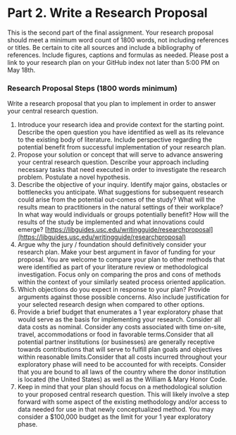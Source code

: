# Part 2.  Write a Research Proposal

This is the second part of the final assignment. Your research proposal should meet a minimum word count of 1800 words, not including references or titles.  Be certain to cite all sources and include a bibliography of references. Include figures, captions and formulas as needed. Please post a link to your research plan on your GitHub index not later than 5:00 PM on May 18th.

### Research Proposal Steps \(1800 words minimum\)

Write a research proposal that you plan to implement in order to answer your central research question.

1. Introduce your research idea and provide context for the starting point. Describe the open question you have identified as well as its relevance to the existing body of literature. Include perspective regarding the potential benefit from successful implementation of your research plan.
2. Propose your solution or concept that will serve to advance answering your central research question. Describe your approach including necessary tasks that need executed in order to investigate the research problem. Postulate a novel hypothesis.
3. Describe the objective of your inquiry. Identify major gains, obstacles or bottlenecks you anticipate. What suggestions for subsequent research could arise from the potential out-comes of the study? What will the results mean to practitioners in the natural settings of their workplace? In what way would individuals or groups potentially benefit? How will the results of the study be implemented and what innovations could emerge? [https://libguides.usc.edu/writingguide/researchproposal](https://libguides.usc.edu/writingguide/researchproposal)
4. Argue why the jury / foundation should definitively consider your research plan. Make your best argument in favor of funding for your proposal. You are welcome to compare your plan to other methods that were identified as part of your literature review or methodological investigation.  Focus only on comparing the pros and cons of methods within the context of your similarly seated process oriented application.
5. Which objections do you expect in response to your plan? Provide arguments against those possible concerns. Also include justification for your selected research design when compared to other options.
6. Provide a brief budget that enumerates a 1 year exploratory phase that would serve as the basis for implementing your research. Consider all data costs as nominal. Consider any costs associated with time on-site, travel, accommodations or food in favorable terms.Consider that all potential partner institutions \(or businesses\) are generally receptive towards contributions that will serve to fulfill plan goals and objectives within reasonable limits.Consider that all costs incurred throughout your exploratory phase will need to be accounted for with receipts. Consider that you are bound to all laws of the country where the donor institution is located \(the United States\) as well as the William & Mary Honor Code.
7. Keep in mind that your plan should focus on a methodological solution to your proposed central research question. This will likely involve a step forward with some aspect of the existing methodology and/or access to data needed for use in that newly conceptualized method. You may consider a $100,000 budget as the limit for your 1 year exploratory phase.

